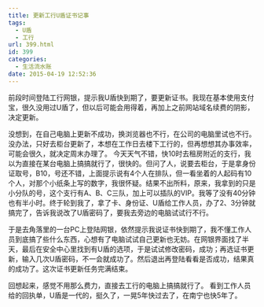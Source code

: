 ```yaml
---
title: 更新工行U盾证书记事
tags:
  - U盾
  - 工行
url: 399.html
id: 399
categories:
  - 生活流水账
date: 2015-04-19 12:52:36
---
```


前段时间登陆工行网银，提示我U盾快到期了，要更新证书。我现在基本使用支付宝，很久没用过U盾了，但以后可能会用得着，再加上之前网站域名续费的阴影，决定更新。 
<!-- more --> 
没想到，在自己电脑上更新不成功，换浏览器也不行，在公司的电脑里试也不行。没办法，只好去柜台更新了，本想在工作日去楼下工行的，但再想想其办事效率，可能会很久，就决定周末办理了。 今天天气不错，快10时去租房附近的支行，我以为直接在某台电脑上搞搞就行了，很快的。但问了人，说要去柜台，于是拿身份证取号，B10，号还不错，上面提示说有4个人在排队，但一看坐着的人起码有10个人，对那个小纸条上写的数字，我很怀疑。结果不出所料，原来，我拿到的只是小分队的号，这个支行有A、B、C三队，加上可以插队的VIP。我等了没有40分钟也有半小时。终于轮到我了，拿了卡、身份证、U盾给工作人员，办了2、3分钟就搞完了，告诉我说改了U盾密码了，要我去旁边的电脑试试行不行。 

于是去角落里的一台PC上登陆网银，依然提示我说证书快到期了，我不懂工作人员到底搞了些什么东西，心想有了电脑试试自己更新也无妨。在网银界面找了半天，最后在安全中心里找到有U盾的选项，于是试试修改密码，成功；再选证书更新，输入几次U盾密码，不一会就成功了。然后退出再登陆看看是否成功，结果真的成功了。这次证书更新任务完满结束。 

回想起来，感觉不用那么费力，直接去工行的电脑上搞搞就行了。 看到工作人员给的回执单，U盾是一代的，挺久了，一晃5年快过去了，在南宁也快5年了。
